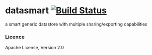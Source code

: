 datasmart [![Build Status](https://travis-ci.org/epappas/datasmart.svg)](https://travis-ci.org/epappas/datasmart)
=========

a smart generic datastore with multiple sharing/exporting capabilities


### Licence
Apache License, Version 2.0
